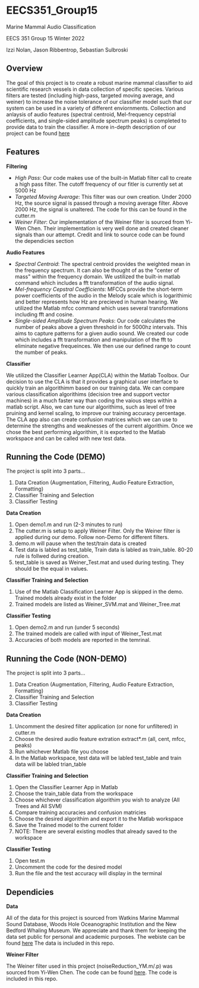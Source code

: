 # EECS351_Group15
Marine Mammal Audio Classification

EECS 351 Group 15 Winter 2022

Izzi Nolan, Jason Ribbentrop, Sebastian Sulbroski

## Overview
The goal of this project is to create a robust marine mammal classifier to aid scientific research vessels in data collection of specific species. Various filters are tested (including high-pass, targeted moving average, and weiner) to increase the noise tolerance of our classifier model such that our system can be used in a variety of different enviornments. Collection and anlaysis of audio features (spectral centroid, Mel-frequency cepstrial coefficients, and single-sided amplitude spectrum peaks) is completed to provide data to train the classifier. A more in-depth description of our project can be found [here](itnolan.wix.com/mammals) 


## Features
**Filtering**
- _High Pass_: Our code makes use of the built-in Matlab filter call to create a high pass filter. The cutoff frequency of our fitler is currently set at 5000 Hz
- _Targeted Moving Average_: This filter was our own creation. Under 2000 Hz, the source signal is passed through a moving average filter. Above 2000 Hz, the signal is unaltered. The code for this can be found in the cutter.m
- _Weiner Filter_: Our implementation of the Weiner filter is sourced from Yi-Wen Chen. Their implementation is very well done and created cleaner signals than our attempt. Credit and link to source code can be found the dependicies section

**Audio Features**
- _Spectral Centroid_: The spectral centroid provides the weighted mean in the frequency spectrum. It can also be thought of as the "center of mass" within the frequency domain. We ustilized the built-in matlab command which includes a fft transformation of the audio signal.
- _Mel-frequency Cepstral Coefficients_: MFCCs provide the short-term power coefficients of the audio in the Melody scale which is logarithimic and better represents how Hz are precieved in human hearing. We utilized the Matlab mfcc command which uses several transformations including fft and cosine.
- _Single-sided Amplitude Spectrum Peaks_: Our code calculates the number of peaks above a given threshold in for 5000hz intervals. This aims to capture patterns for a given audio sound. We created our code which includes a fft transformation and manipulation of the fft to eliminate negative frequeinces. We then use our defined range to count the number of peaks. 

**Classifier**

We utilized the Classifier Learner App(CLA) within the Matlab Toolbox. Our decision to use the CLA is that it provides a graphical user interface to quickly train an algorithimm based on our training data. We can compare various classification algorithims (decision tree and support vector machines) in a much faster way than coding the vaious steps within a matlab script. Also, we can tune our algorithims, such as level of tree pruining and kernel scaling, to improve our training accuracy percentage. The CLA app also can create confusion matrices which we can use to determine the strengths and weaknesses of the current algorithim. Once we chose the best performing algorithim, it is exported to the Matlab workspace and can be called with new test data. 


## Running the Code (DEMO)
The project is split into 3 parts...

1. Data Creation (Augmentation, Filtering, Audio Feature Extraction, Formatting)
2. Classifier Training and Selection
3. Classifier Testing

**Data Creation**
1. Open demo1.m and run (2-3 minutes to run)
2. The cutter.m is setup to apply Weiner Filter. Only the Weiner filter is applied during our demo. Follow non-Demo for different filters.
3. demo.m will pause when the test/train data is created
4. Test data is labled as test_table, Train data is labled as train_table. 80-20 rule is follwed during creation.
5. test_table is saved as Weiner_Test.mat and used during testing. They should be the equal in values. 

**Classifier Training and Selection**
1. Use of the Matlab Classification Learner App is skipped in the demo. Trained models already exist in the folder
2. Trained models are listed as Weiner_SVM.mat and Weiner_Tree.mat

**Classifier Testing**
1. Open demo2.m and run (under 5 seconds)
2. The trained models are called with input of Weiner_Test.mat
3. Accuracies of both models are reported in the temrinal.


## Running the Code (NON-DEMO)
The project is split into 3 parts...

1. Data Creation (Augmentation, Filtering, Audio Feature Extraction, Formatting)
2. Classifier Training and Selection
3. Classifier Testing

**Data Creation**
1. Uncomment the desired filter application (or none for unfiltered) in cutter.m
2. Choose the desired audio feature extration extract*.m (all, cent, mfcc, peaks)
3. Run whichever Matlab file you choose
4. In the Matlab workspace, test data will be labled test_table and train data will be labled trian_table

**Classifier Training and Selection**
1. Open the Classifier Learner App in Matlab 
2. Choose the train_table data from the workspace
3. Choose whichever classification algorithim you wish to analyze (All Trees and All SVM)
4. Compare training accuracies and confusion matricies 
5. Choose the desired algorithim and export it to the Matlab workspace
6. Save the Trained model to the current folder
7. NOTE: There are several existing modles that already saved to the workspace

**Classifier Testing**
1. Open test.m
2. Uncomment the code for the desired model
3. Run the file and the test accuracy will display in the terminal

## Dependicies

**Data**

All of the data for this project is sourced from Watkins Marine Mammal Sound Database, Woods Hole Oceanographic Institution and the New Bedford Whaling Museum. We appreciate and thank them for keeping the data set public for personal and academic purposes. The webiste can be found [here](https://cis.whoi.edu/science/B/whalesounds/index.cfm) The data is included in this repo.

**Weiner Filter**

The Weiner filter used in this project (noiseReduction_YM.m/.p) was sourced from Yi-Wen Chen. The code can be found [here](https://medium.com/audio-processing-by-matlab/noise-reduction-by-wiener-filter-by-matlab-44438af83f96). The code is included in this repo.
 
